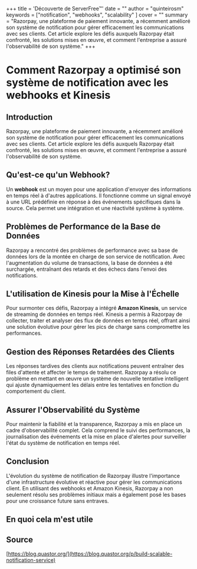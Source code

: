 +++
title = 'Découverte de ServerFree™'
date = ""
author = "quinteirosm"
keywords = ["notification", "webhooks", "scalability" ]
cover = ""
summary = "Razorpay, une plateforme de paiement innovante, a récemment amélioré son système de notification pour gérer efficacement les communications avec ses clients. Cet article explore les défis auxquels Razorpay était confronté, les solutions mises en œuvre, et comment l'entreprise a assuré l'observabilité de son système."
+++

# Comment Razorpay a optimisé son système de notification avec les webhooks et Kinesis

## Introduction

Razorpay, une plateforme de paiement innovante, a récemment amélioré son système de notification pour gérer efficacement les communications avec ses clients. Cet article explore les défis auxquels Razorpay était confronté, les solutions mises en œuvre, et comment l'entreprise a assuré l'observabilité de son système.

## Qu'est-ce qu'un Webhook?

Un **webhook** est un moyen pour une application d'envoyer des informations en temps réel à d'autres applications. Il fonctionne comme un signal envoyé à une URL prédéfinie en réponse à des événements spécifiques dans la source. Cela permet une intégration et une réactivité système à système.

## Problèmes de Performance de la Base de Données

Razorpay a rencontré des problèmes de performance avec sa base de données lors de la montée en charge de son service de notification. Avec l'augmentation du volume de transactions, la base de données a été surchargée, entraînant des retards et des échecs dans l'envoi des notifications.

## L'utilisation de Kinesis pour la Mise à l'Échelle

Pour surmonter ces défis, Razorpay a intégré **Amazon Kinesis**, un service de streaming de données en temps réel. Kinesis a permis à Razorpay de collecter, traiter et analyser des flux de données en temps réel, offrant ainsi une solution évolutive pour gérer les pics de charge sans compromettre les performances.

## Gestion des Réponses Retardées des Clients

Les réponses tardives des clients aux notifications peuvent entraîner des files d'attente et affecter le temps de traitement. Razorpay a résolu ce problème en mettant en œuvre un système de nouvelle tentative intelligent qui ajuste dynamiquement les délais entre les tentatives en fonction du comportement du client.

## Assurer l'Observabilité du Système

Pour maintenir la fiabilité et la transparence, Razorpay a mis en place un cadre d'observabilité complet. Cela comprend le suivi des performances, la journalisation des événements et la mise en place d'alertes pour surveiller l'état du système de notification en temps réel.

## Conclusion

L'évolution du système de notification de Razorpay illustre l'importance d'une infrastructure évolutive et réactive pour gérer les communications client. En utilisant des webhooks et Amazon Kinesis, Razorpay a non seulement résolu ses problèmes initiaux mais a également posé les bases pour une croissance future sans entraves.

## En quoi cela m'est utile

## Source

[https://blog.quastor.org/](https://blog.quastor.org/p/build-scalable-notification-service)
